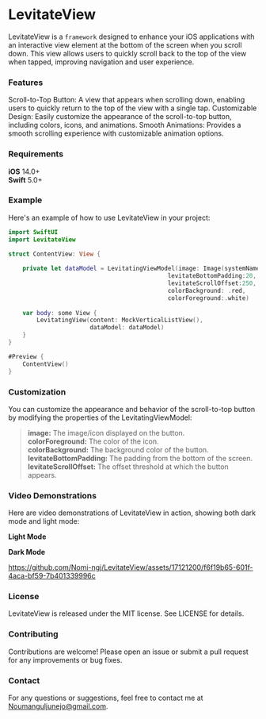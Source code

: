 # LevitateView

LevitateView is a `framework` designed to enhance your iOS applications with an interactive view element at the bottom of the screen when you scroll down. This view allows users to quickly scroll back to the top of the view when tapped, improving navigation and user experience.<br>

### Features<br>

Scroll-to-Top Button: A view that appears when scrolling down, enabling users to quickly return to the top of the view with a single tap.
Customizable Design: Easily customize the appearance of the scroll-to-top button, including colors, icons, and animations.
Smooth Animations: Provides a smooth scrolling experience with customizable animation options.<br>

### Requirements
**iOS** 14.0+ <br>
**Swift** 5.0+

### Example
Here's an example of how to use LevitateView in your project:

```swift
import SwiftUI
import LevitateView

struct ContentView: View {
    
    private let dataModel = LevitatingViewModel(image: Image(systemName: "arrow.up"),
                                             levitateBottomPadding:20,
                                             levitateScrollOffset:250,
                                             colorBackground: .red,
                                             colorForeground:.white)
    
    var body: some View {
        LevitatingView(content: MockVerticalListView(),
                       dataModel: dataModel)
    }
}

#Preview {
    ContentView()
}
```

### Customization
You can customize the appearance and behavior of the scroll-to-top button by modifying the properties of the LevitatingViewModel:<br>

>**image:** The image/icon displayed on the button.<br>
>**colorForeground:** The color of the icon.<br>
>**colorBackground:** The background color of the button.<br>
>**levitateBottomPadding:** The padding from the bottom of the screen.<br>
>**levitateScrollOffset:** The offset threshold at which the button appears.<be>


### Video Demonstrations
Here are video demonstrations of LevitateView in action, showing both dark mode and light mode:

**Light Mode** <br>

[](https://github.com/Nomi-ngj/LevitateView/assets/17121200/092cdd28-8fb5-48d5-b74a-7523cca48129)

**Dark Mode** <br>

https://github.com/Nomi-ngj/LevitateView/assets/17121200/f6f19b65-601f-4aca-bf59-7b401339996c

### License <br>
LevitateView is released under the MIT license. See LICENSE for details. <br>

### Contributing<br>
Contributions are welcome! Please open an issue or submit a pull request for any improvements or bug fixes.<br>

### Contact<br>
For any questions or suggestions, feel free to contact me at Noumanguljunejo@gmail.com.<br>
